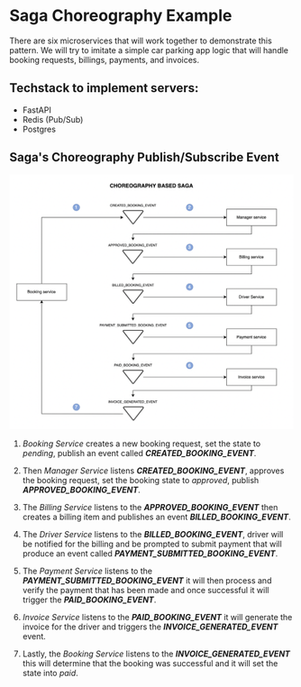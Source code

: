 # Saga Choreography Example

There are six microservices that will work together to demonstrate this pattern. We will try to imitate a simple car parking app logic that will handle booking requests, billings, payments, and invoices.

## Techstack to implement servers:
- FastAPI
- Redis (Pub/Sub)
- Postgres

## Saga's Choreography Publish/Subscribe Event

![saga-choreography-pattern](https://github.com/roelzkie15/python-microservice-patterns/blob/75283655fdaa9ed06ca2db77e6946021320ba223/saga-choreograhpy-example/resources/saga-choreography-pattern.png)

1.	_Booking Service_ creates a new booking request, set the state to _pending_, publish an event called _**CREATED_BOOKING_EVENT**_.

1. Then _Manager Service_ listens _**CREATED_BOOKING_EVENT**_, approves the booking request, set the booking state to _approved_, publish _**APPROVED_BOOKING_EVENT**_.

1. The _Billing Service_ listens to the _**APPROVED_BOOKING_EVENT**_ then creates a billing item and publishes an event _**BILLED_BOOKING_EVENT**_.

1. The _Driver Service_ listens to the _**BILLED_BOOKING_EVENT**_, driver will be notified for the billing and be prompted to submit payment that will produce an event called _**PAYMENT_SUBMITTED_BOOKING_EVENT**_.

1. The _Payment Service_ listens to the _**PAYMENT_SUBMITTED_BOOKING_EVENT**_  it will then process and verify the payment that has been made and once successful it will trigger the _**PAID_BOOKING_EVENT**_.

1.	_Invoice Service_ listens to the _**PAID_BOOKING_EVENT**_ it will generate the invoice for the driver and triggers the _**INVOICE_GENERATED_EVENT**_ event.

1. Lastly, the _Booking Service_ listens to the _**INVOICE_GENERATED_EVENT**_ this will determine that the booking was successful and it will set the state into _paid_.